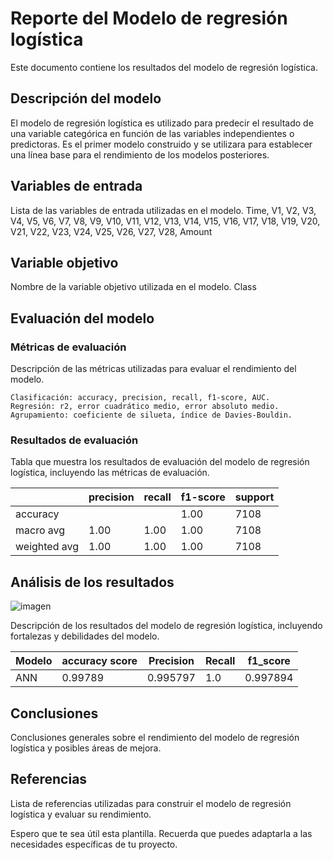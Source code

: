# Reporte del Modelo de regresión logística

Este documento contiene los resultados del modelo de regresión logística.

## Descripción del modelo

El modelo de regresión logística es utilizado para predecir el resultado de una variable categórica en función de las variables independientes o predictoras. Es el primer modelo construido y se utilizara para establecer una línea base para el rendimiento de los modelos posteriores.

## Variables de entrada

Lista de las variables de entrada utilizadas en el modelo.
Time,
V1,
V2,
V3,
V4,
V5,
V6,
V7,
V8,
V9,
V10,
V11,
V12,
V13,
V14,
V15,
V16,
V17,
V18,
V19,
V20,
V21,
V22,
V23,
V24,
V25,
V26,
V27,
V28,
Amount

## Variable objetivo

Nombre de la variable objetivo utilizada en el modelo.
Class

## Evaluación del modelo

### Métricas de evaluación

Descripción de las métricas utilizadas para evaluar el rendimiento del modelo.

    Clasificación: accuracy, precision, recall, f1-score, AUC.
    Regresión: r2, error cuadrático medio, error absoluto medio.
    Agrupamiento: coeficiente de silueta, índice de Davies-Bouldin.


### Resultados de evaluación

Tabla que muestra los resultados de evaluación del modelo de regresión logística, incluyendo las métricas de evaluación.

| | precision | recall | f1-score | support |
| --- | --- | --- | --- | --- |
|accuracy | |  | 1.00 | 7108 |
|macro avg | 1.00 | 1.00 | 1.00 | 7108 |
|weighted avg|1.00 | 1.00 | 1.00 | 7108 |

## Análisis de los resultados



![imagen](https://github.com/dtnech/MDLSproyectoDTN/assets/65313279/dffa353f-2ac9-4594-a5fe-f42274ec6e44)

Descripción de los resultados del modelo de regresión logística, incluyendo fortalezas y debilidades del modelo.

 | Modelo | accuracy score | Precision | Recall | f1_score |
 | --- | --- | --- | --- | --- |
 | ANN 	|  0.99789 |  0.995797 | 1.0 | 0.997894

## Conclusiones

Conclusiones generales sobre el rendimiento del modelo de regresión logística y posibles áreas de mejora.

## Referencias

Lista de referencias utilizadas para construir el modelo de regresión logística y evaluar su rendimiento.

Espero que te sea útil esta plantilla. Recuerda que puedes adaptarla a las necesidades específicas de tu proyecto.
